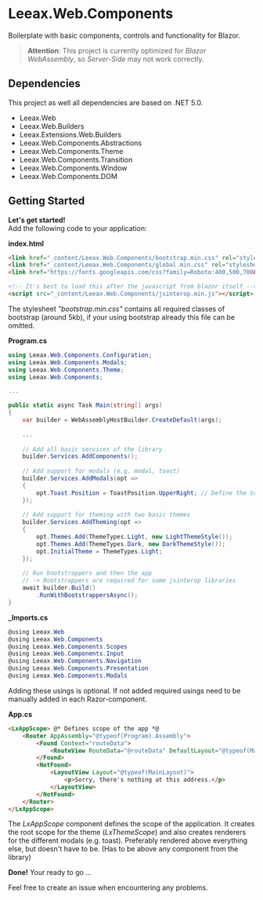 # Leeax.Web.Components 
Boilerplate with basic components, controls and functionality for Blazor.

> **Attention**: This project is currently optimized for _Blazor WebAssembly_, so _Server-Side_ may not work correctly.

## Dependencies
This project as well all dependencies are based on .NET 5.0.
- Leeax.Web
- Leeax.Web.Builders
- Leeax.Extensions.Web.Builders
- Leeax.Web.Components.Abstractions
- Leeax.Web.Components.Theme
- Leeax.Web.Components.Transition
- Leeax.Web.Components.Window
- Leeax.Web.Components.DOM

## Getting Started

**Let's get started!**<br>
Add the following code to your application:

**index.html**
```html
<link href="_content/Leeax.Web.Components/bootstrap.min.css" rel="stylesheet" />
<link href="_content/Leeax.Web.Components/global.min.css" rel="stylesheet" />
<link href="https://fonts.googleapis.com/css?family=Roboto:400,500,700&display=swap" rel="stylesheet" />

<!-- It's best to load this after the javascript from blazor itself -->
<script src="_content/Leeax.Web.Components/jsinterop.min.js"></script>
```
The stylesheet _"bootstrap.min.css"_ contains all required classes of bootstrap (around 5kb), if your using bootstrap already this file can be omitted.

**Program.cs**
```csharp
using Leeax.Web.Components.Configuration;
using Leeax.Web.Components.Modals;
using Leeax.Web.Components.Theme;
using Leeax.Web.Components;

...

public static async Task Main(string[] args)
{
    var builder = WebAssemblyHostBuilder.CreateDefault(args);
    
    ...
    
    // Add all basic services of the library
    builder.Services.AddComponents();
    
    // Add support for modals (e.g. modal, toast)
    builder.Services.AddModals(opt =>
    {
        opt.Toast.Position = ToastPosition.UpperRight; // Define the toast position
    });
    
    // Add support for theming with two basic themes
    builder.Services.AddTheming(opt =>
    {
        opt.Themes.Add(ThemeTypes.Light, new LightThemeStyle());
        opt.Themes.Add(ThemeTypes.Dark, new DarkThemeStyle());
        opt.InitialTheme = ThemeTypes.Light;
    });
    
    // Run bootstrappers and then the app
    // -> Bootstrappers are required for some jsinterop libraries
    await builder.Build()
        .RunWithBootstrappersAsync();
}
```

**_Imports.cs**
```csharp
@using Leeax.Web
@using Leeax.Web.Components
@using Leeax.Web.Components.Scopes
@using Leeax.Web.Components.Input
@using Leeax.Web.Components.Navigation
@using Leeax.Web.Components.Presentation
@using Leeax.Web.Components.Modals
```
Adding these usings is optional. If not added required usings need to be manually added in each Razor-component.

**App.cs**
```html
<LxAppScope> @* Defines scope of the app *@
    <Router AppAssembly="@typeof(Program).Assembly">
        <Found Context="routeData">
            <RouteView RouteData="@routeData" DefaultLayout="@typeof(MainLayout)" />
        </Found>
        <NotFound>
            <LayoutView Layout="@typeof(MainLayout)">
                <p>Sorry, there's nothing at this address.</p>
            </LayoutView>
        </NotFound>
    </Router>
</LxAppScope>
```
The _LxAppScope_ component defines the scope of the application. It creates the root scope for the theme (_LxThemeScope_) and also creates renderers for the different modals (e.g. toast). Preferably rendered above everything else, but doesn't have to be. (Has to be above any component from the library)

**Done!** Your ready to go ...

Feel free to create an issue when encountering any problems.